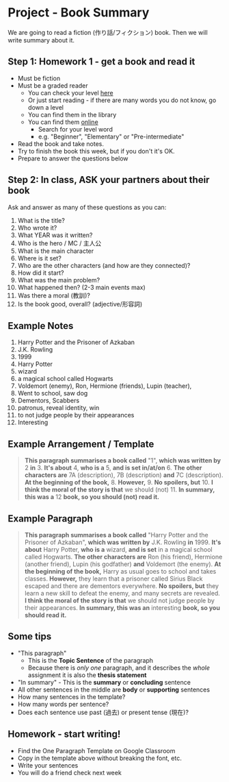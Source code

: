 # Project - Book Summary
We are going to read a fiction (作り話/フィクション) book. 
Then we will write summary about it. 

## Step 1: Homework 1 - get a book and read it
* Must be fiction
* Must be a graded reader 
    * You can check your level [here](http://www.macmillanreaders.com/level-test/) 
    * Or just start reading - if there are many words you do not know, go down a level
    * You can find them in the library
    * You can find them [online](https://elib.maruzen.co.jp/elib/html/BookList?11)
        * Search for your level word 
        * e.g. "Beginner", "Elementary" or "Pre-intermediate"
* Read the book and take notes. 
* Try to finish the book this week, but if you don't it's OK. 
* Prepare to answer the questions below

## Step 2: In class, ASK your partners about their book
Ask and answer as many of these questions as you can:

1. What is the title?                          
2. Who wrote it?                                
3. What YEAR was it written?       
4. Who is the hero / MC / 主人公          
5. What is the main character          
6. Where is it set?                    
7. Who are the other characters (and how are they connected)?       
8. How did it start?                
9. What was the main problem?      
10. What happened then? (2-3 main events max)
11. Was there a moral (教訓)?             
12. Is the book good, overall? (adjective/形容詞)


## Example Notes
1. Harry Potter and the Prisoner of Azkaban
2. J.K. Rowling
3. 1999
4. Harry Potter
5. wizard
6. a magical school called Hogwarts
7. Voldemort (enemy), Ron, Hermione (friends), Lupin (teacher), 
8. Went to school, saw dog
9. Dementors, Scabbers
10. patronus, reveal identity, win
11. to not judge people by their appearances
12. Interesting 
    
## Example Arrangement / Template

> **This paragraph summarises a book called** "1", **which was written by** 2 **in** 3. **It's about** 4, **who is a** 5, **and is set in/at/on** 6.  **The other characters are** 7A (description), 7B (description) **and** 7C (description). **At the beginning of the book,** 8. **However,** 9. **No spoilers, but** 10. **I think the moral of the story is that** we should (not) 11. **In summary, this was a** 12 **book, so you should (not) read it.**

## Example Paragraph
> **This paragraph summarises a book called** "Harry Potter and the Prisoner of Azkaban", **which was written by** J.K. Rowling **in** 1999. **It's about** Harry Potter, **who is a** wizard, **and is set** in a magical school called Hogwarts.  **The other characters are** Ron (his friend), Hermione (another friend), Lupin (his godfather) **and** Voldemort (the enemy). **At the beginning of the book,** Harry as usual goes to school and takes classes. **However,** they learn that a prisoner called Sirius Black escaped and there are dementors everywhere. **No spoilers, but** they learn a new skill to defeat the enemy, and many secrets are revealed. **I think the moral of the story is that** we should not judge people by their appearances. **In summary, this was an** interesting **book, so you should read it.**

## Some tips
* "This paragraph"
    * This is the **Topic Sentence** of the paragraph
    * Because there is *only one* paragraph, and it describes the *whole* assignment it is also the **thesis statement**
* "In summary" - This is the **summary** or **concluding** sentence
* All other sentences in the middle are **body** or **supporting** sentences
* How many sentences in the template?
* How many words per sentence?
* Does each sentence use past (過去) or present tense (現在)? 

## Homework - start writing!
* Find the One Paragraph Template on Google Classroom
* Copy in the template above without breaking the font, etc. 
* Write your sentences 
* You will do a friend check next week





